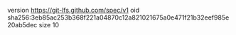version https://git-lfs.github.com/spec/v1
oid sha256:3eb85ac253b368f221a04870c12a821021675a0e471f21b32eef985e20ab5dec
size 10
